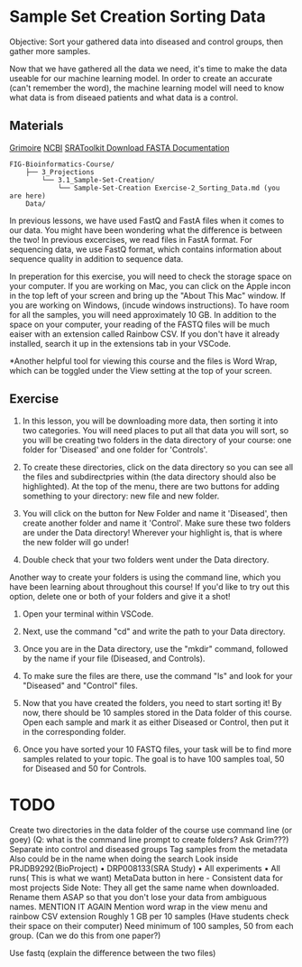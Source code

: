 # Sample Set Creation Sorting Data 

Objective: Sort your gathered data into diseased and control groups, then gather more samples.

Now that we have gathered all the data we need, it's time to make the data useable for our machine learning model. In order to create an accurate (can't remember the word), the machine learning model will need to know what data is from diseaed patients and what data is a control.

## Materials
[Grimoire](https://chat.openai.com/g/g-n7Rs0IK86-grimoire)
[NCBI](https://www.ncbi.nlm.nih.gov/)
[SRAToolkit Download FASTA Documentation](https://www.ncbi.nlm.nih.gov/books/NBK242621/)

```
FIG-Bioinformatics-Course/
    ├── 3_Projections
        └── 3.1_Sample-Set-Creation/
            └── Sample-Set-Creation Exercise-2_Sorting_Data.md (you are here)
    Data/
```
In previous lessons, we have used FastQ and FastA files when it comes to our data. You might have been wondering what the difference is between the two! In previous excercises, we read files in FastA format. For sequencing data, we use FastQ format, which contains information about sequence quality in addition to sequence data.

In preperation for this exercise, you will need to check the storage space on your computer. If you are working on Mac, you can click on the Apple incon in the top left of your screen and bring up the "About This Mac" window. If you are working on Windows, (incude windows instructions). To have room for all the samples, you will need approximately 10 GB.
In addition to the space on your computer, your reading of the FASTQ files will be much eaiser with an extension called Rainbow CSV. If you don't have it already installed, search it up in the extensions tab in your VSCode.

*Another helpful tool for viewing this course and the files is Word Wrap, which can be toggled under the View setting at the top of your screen.

## Exercise

1. In this lesson, you will be downloading more data, then sorting it into two categories. You will need places to put all that data you will sort, so you will be creating two folders in the data directory of your course: one folder for 'Diseased' and one folder for 'Controls'. 

2. To create these directories, click on the data directory so you can see all the files and subdirectpries within (the data directory should also be highlighted). At the top of the menu, there are two buttons for adding something to your directory: new file and new folder.

3. You will click on the button for New Folder and name it 'Diseased', then create another folder and name it 'Control'. Make sure these two folders are under the Data directory! Wherever your highlight is, that is where the new folder will go under!

4. Double check that your two folders went under the Data directory.

Another way to create your folders is using the command line, which you have been learning about throughout this course! If you'd like to try out this option, delete one or both of your folders and give it a shot!

1. Open your terminal within VSCode.

2. Next, use the command "cd" and write the path to your Data directory.

3. Once you are in the Data directory, use the "mkdir" command, followed by the name if your file (Diseased, and Controls).

4. To make sure the files are there, use the command "ls" and look for your "Diseased" and "Control" files.

5. Now that you have created the folders, you need to start sorting it! By now, there should be 10 samples stored in the Data folder of this course. Open each sample and mark it as either Diseased or Control, then put it in the corresponding folder.

6. Once you have sorted your 10 FASTQ files, your task will be to find more samples related to your topic. The goal is to have 100 samples toal, 50 for Diseased and 50 for Controls.


# TODO
Create two directories in the data folder of the course
    use command line (or goey) (Q: what is the command line prompt to create folders? Ask Grim???)
Separate into control and diseased groups
    Tag samples from the metadata
    Also could be in the name when doing the search
    Look inside PRJDB9292(BioProject) • DRP008133(SRA Study) • All experiments • All runs( This is what we want)
        MetaData button in here - Consistent data for most projects
        Side Note: They all get the same name when downloaded. Rename them ASAP so that you don't lose your data from ambiguous names. MENTION IT AGAIN
        Mention word wrap in the view menu and rainbow CSV extension 
Roughly 1 GB per 10 samples (Have students check their space on their computer)
Need minimum of 100 samples, 50 from each group. (Can we do this from one paper?)

Use fastq (explain the difference between the two files)
